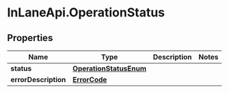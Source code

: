 # InLaneApi.OperationStatus

## Properties
Name | Type | Description | Notes
------------ | ------------- | ------------- | -------------
**status** | [**OperationStatusEnum**](OperationStatusEnum.md) |  | 
**errorDescription** | [**ErrorCode**](ErrorCode.md) |  | 
